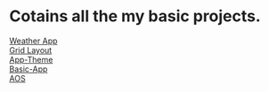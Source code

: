 <style>

  a, h1 {
  color:#222;
  }
  a:hover{
  color:#2c2c2c;
  }
</style>
<div class="container">
  <h1>Cotains all the my basic projects.</h1>
  <a href="https://omkarvaigankar8.github.io/weather-app">Weather App</a><br>
  <a href="https://omkarvaigankar8.github.io/grid-layout/">Grid Layout</a><br>
  <a href="https://omkarvaigankar8.github.io/app-theme-master">App-Theme</a><br>
  <a href="https://omkarvaigankar8.github.io/basic-app-master/">Basic-App</a><br>
  <a href="https://omkarvaigankar8.github.io/animate-on-scroll-master">AOS</a>
</div>

